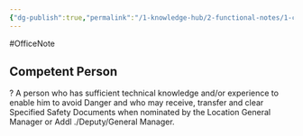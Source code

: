 ```yaml
---
{"dg-publish":true,"permalink":"/1-knowledge-hub/2-functional-notes/1-career-notes/2-general-technical-notes/all-other-notes/ptw-systems/competent-person/","noteIcon":""}
---
```


#OfficeNote
## **Competent Person**
?
A person who has sufficient technical knowledge and/or experience to enable him to avoid Danger and who may receive, transfer and clear Specified Safety Documents when nominated by the Location General Manager or Addl ./Deputy/General Manager.
<!--SR:!2024-07-06,3,250-->
